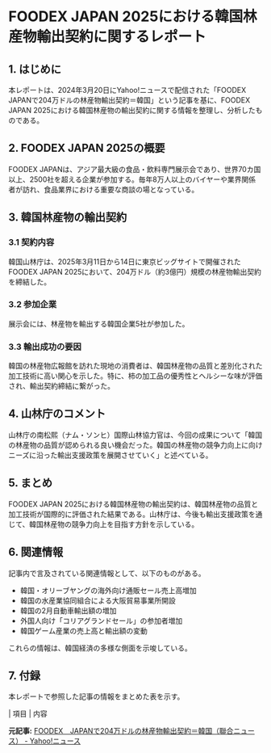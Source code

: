 # FOODEX JAPAN 2025における韓国林産物輸出契約に関するレポート

## 1. はじめに

本レポートは、2024年3月20日にYahoo!ニュースで配信された「FOODEX JAPANで204万ドルの林産物輸出契約＝韓国」という記事を基に、FOODEX JAPAN 2025における韓国林産物の輸出契約に関する情報を整理し、分析したものである。

## 2. FOODEX JAPAN 2025の概要

FOODEX JAPANは、アジア最大級の食品・飲料専門展示会であり、世界70カ国以上、2500社を超える企業が参加する。毎年8万人以上のバイヤーや業界関係者が訪れ、食品業界における重要な商談の場となっている。

## 3. 韓国林産物の輸出契約

### 3.1 契約内容

韓国山林庁は、2025年3月11日から14日に東京ビッグサイトで開催されたFOODEX JAPAN 2025において、204万ドル（約3億円）規模の林産物輸出契約を締結した。

### 3.2 参加企業

展示会には、林産物を輸出する韓国企業5社が参加した。

### 3.3 輸出成功の要因

韓国の林産物広報館を訪れた現地の消費者は、韓国林産物の品質と差別化された加工技術に高い関心を示した。特に、柿の加工品の優秀性とヘルシーな味が評価され、輸出契約締結に繋がった。

## 4. 山林庁のコメント

山林庁の南松熙（ナム・ソンヒ）国際山林協力官は、今回の成果について「韓国の林産物の品質が認められる良い機会だった。韓国の林産物の競争力向上に向けニーズに沿った輸出支援政策を展開させていく」と述べている。

## 5. まとめ

FOODEX JAPAN 2025における韓国林産物の輸出契約は、韓国林産物の品質と加工技術が国際的に評価された結果である。山林庁は、今後も輸出支援政策を通じて、韓国林産物の競争力向上を目指す方針を示している。

## 6. 関連情報

記事内で言及されている関連情報として、以下のものがある。

* 韓国・オリーブヤングの海外向け通販セール売上高増加
* 韓国の水産業協同組合による大阪貿易事業所開設
* 韓国の2月自動車輸出額の増加
* 外国人向け「コリアグランドセール」の参加者増加
* 韓国ゲーム産業の売上高と輸出額の変動

これらの情報は、韓国経済の多様な側面を示唆している。

## 7. 付録

本レポートで参照した記事の情報をまとめた表を示す。

| 項目 | 内容 

**元記事:** [FOODEX　JAPANで204万ドルの林産物輸出契約＝韓国（聯合ニュース） - Yahoo!ニュース](https://news.yahoo.co.jp/articles/100e3122285dd9520c13523da5ee0b847cf142d7)